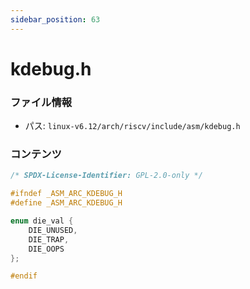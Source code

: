 ```yaml
---
sidebar_position: 63
---
```

# kdebug.h

### ファイル情報

- パス: `linux-v6.12/arch/riscv/include/asm/kdebug.h`

### コンテンツ

```h
/* SPDX-License-Identifier: GPL-2.0-only */

#ifndef _ASM_ARC_KDEBUG_H
#define _ASM_ARC_KDEBUG_H

enum die_val {
	DIE_UNUSED,
	DIE_TRAP,
	DIE_OOPS
};

#endif

```

